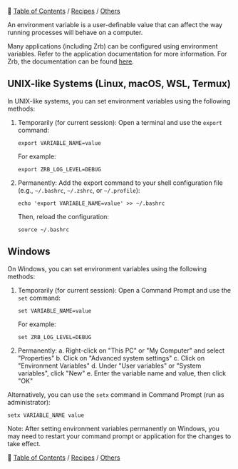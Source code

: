 🔖 [Table of Contents](../../README.md) / [Recipes](../README.md) / [Others](README.md)

An environment variable is a user-definable value that can affect the way running processes will behave on a computer.

Many applications (including Zrb) can be configured using environment variables. Refer to the application documentation for more information. For Zrb, the documentation can be found [here](../../config.md).


## UNIX-like Systems (Linux, macOS, WSL, Termux)

In UNIX-like systems, you can set environment variables using the following methods:

1. Temporarily (for current session):
   Open a terminal and use the `export` command:

   ```
   export VARIABLE_NAME=value
   ```

   For example:
   ```
   export ZRB_LOG_LEVEL=DEBUG
   ```

2. Permanently:
   Add the export command to your shell configuration file (e.g., `~/.bashrc`, `~/.zshrc`, or `~/.profile`):

   ```
   echo 'export VARIABLE_NAME=value' >> ~/.bashrc
   ```

   Then, reload the configuration:
   ```
   source ~/.bashrc
   ```

## Windows

On Windows, you can set environment variables using the following methods:

1. Temporarily (for current session):
   Open a Command Prompt and use the `set` command:

   ```
   set VARIABLE_NAME=value
   ```

   For example:
   ```
   set ZRB_LOG_LEVEL=DEBUG
   ```

2. Permanently:
   a. Right-click on "This PC" or "My Computer" and select "Properties"
   b. Click on "Advanced system settings"
   c. Click on "Environment Variables"
   d. Under "User variables" or "System variables", click "New"
   e. Enter the variable name and value, then click "OK"

Alternatively, you can use the `setx` command in Command Prompt (run as administrator):

```
setx VARIABLE_NAME value
```

Note: After setting environment variables permanently on Windows, you may need to restart your command prompt or application for the changes to take effect.

🔖 [Table of Contents](../../README.md) / [Recipes](../README.md) / [Others](README.md)
